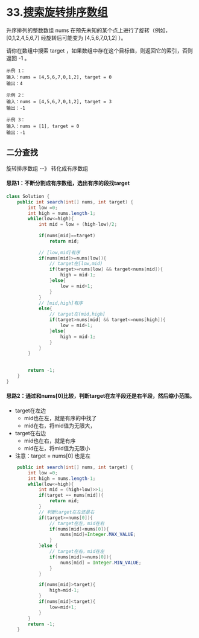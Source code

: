 # 33.[搜索旋转排序数组](https://leetcode-cn.com/problems/search-in-rotated-sorted-array)

升序排列的整数数组 nums 在预先未知的某个点上进行了旋转（例如， [0,1,2,4,5,6,7] 经旋转后可能变为 [4,5,6,7,0,1,2] ）。

请你在数组中搜索 target ，如果数组中存在这个目标值，则返回它的索引，否则返回 -1 。

 ~~~
示例 1：
输入：nums = [4,5,6,7,0,1,2], target = 0
输出：4

示例 2：
输入：nums = [4,5,6,7,0,1,2], target = 3
输出：-1

示例 3：
输入：nums = [1], target = 0
输出：-1
 ~~~

## 二分查找

旋转排序数组 --》 转化成有序数组

#### 思路1：不断分割成有序数组，选出有序的段找target

~~~java
class Solution {
    public int search(int[] nums, int target) {
        int low =0;
        int high = nums.length-1;
        while(low<=high){
            int mid = low + (high-low)/2;
            
            if(nums[mid]==target)
                return mid;
            
            // [low,mid]有序
            if(nums[mid]>=nums[low]){
                // target在[low,mid)
                if(target>=nums[low] && target<nums[mid]){
                    high = mid-1;
                }else{
                    low = mid+1;
                }
            }
            // [mid,high]有序
            else{
                // target在(mid,high]
                if(target>nums[mid] && target<=nums[high]){
                    low = mid+1;
                }else{
                    high = mid-1;
                }
            }
        }
        
     
        return -1;
    }
}
~~~



#### 思路2：通过和nums[0]比较，判断target在左半段还是右半段，然后缩小范围。

- target在左边
  - mid也在左，就是有序的中找了
  - mid在右，将mid值为无限大，
- target在右边
  - mid也在右，就是有序
  - mid在左，将mid值为无限小
- 注意：target = nums[0] 也是左

~~~java
    public int search(int[] nums, int target) {
        int low =0;
        int high = nums.length-1;
        while(low<=high){
            int mid = (high+low)>>1;
            if(target == nums[mid]){
                return mid;
            }
            // 判断target在左还是右
            if(target>=nums[0]){
                // target在左，mid在右
                if(nums[mid]<nums[0]){
                    nums[mid]=Integer.MAX_VALUE;
                }
            }else {
                // target在右，mid在左
                if(nums[mid]>=nums[0]){
                    nums[mid] = Integer.MIN_VALUE;
                }
            }

            if(nums[mid]>target){
                high=mid-1;
            }
            if(nums[mid]<target){
                low=mid+1;
            }
        }
        return -1;
    }
~~~

#### 

